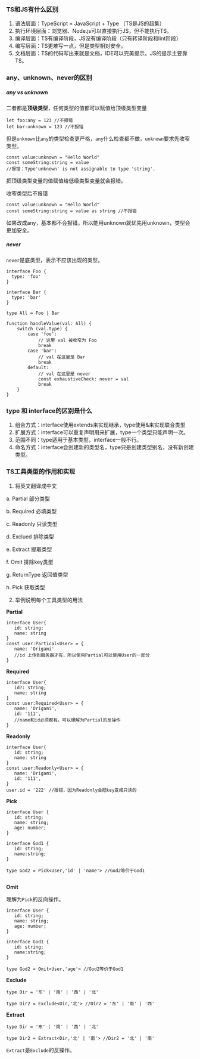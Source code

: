### TS和JS有什么区别

1. 语法层面：TypeScript = JavaScript + Type （TS是JS的超集）
2. 执行环境层面：浏览器、Node.js可以直接执行JS，但不能执行TS。
3. 编译层面：TS有编译阶段，JS没有编译阶段（只有转译阶段和lint阶段）
4. 编写层面：TS更难写一点，但是类型相对安全。
5. 文档层面：TS的代码写出来就是文档，IDE可以完美提示。JS的提示主要靠TS。


### any、unknown、never的区别

##### any vs unknown

二者都是**顶级类型**，任何类型的值都可以赋值给顶级类型变量

```
let foo:any = 123 //不报错
let bar:unknown = 123 //不报错
```
但是`unknown`比`any`的类型检查更严格，`any`什么检查都不做，`unknown`要求先收窄类型。

```
const value:unknown = "Hello World"
const someString:string = value
//报错：Type'unknown' is not assignable to type 'string'.
```

把顶级类型变量的值赋值给低级类型变量就会报错。

收窄类型后不报错

```
const value:unknown = "Hello World"
const someString:string = value as string //不报错
```

如果改成any，基本都不会报错。所以能用unknown就优先用unknown，类型会更加安全。


##### never

`never`是底类型，表示不应该出现的类型。


```
interface Foo {
  type: 'foo'
}

interface Bar {
  type: 'bar'
}

type All = Foo | Bar

function handleValue(val: All) {
    switch (val.type) {
        case 'foo':
            // 这里 val 被收窄为 Foo
            break
        case 'bar':
            // val 在这里是 Bar
            break
        default:
            // val 在这里是 never
            const exhaustiveCheck: never = val
            break
    }
}

```

### type 和 interface的区别是什么

1. 组合方式：interface使用extends来实现继承，type使用&来实现联合类型
2. 扩展方式：interface可以重复声明用来扩展，type一个类型只能声明一次。
3. 范围不同：type适用于基本类型，interface一般不行。
4. 命名方式：interface会创建新的类型名，type只是创建类型别名，没有新创建类型。

### TS工具类型的作用和实现

1. 将英文翻译成中文


a. Partial 部分类型

b. Required 必填类型

c. Readonly 只读类型

d. Exclued 排除类型

e. Extract 提取类型

f. Omit 排除key类型

g. ReturnType 返回值类型

h. Pick 获取类型

2. 举例说明每个工具类型的用法


**Partial**

```
interface User{
   id: string;
   name: string
}
const user:Partical<User> = {
   name: 'Origami'
   //id 上传到服务器才有，所以使用Partial可以使用User的一部分
}
```

**Required**

```
interface User{
   id?: string;
   name: string
}
const user:Required<User> = {
   name: 'Origami',
   id: '111',
   //name和id必须都有。可以理解为Partial的反操作
}
```

**Readonly**

```
interface User{
   id: string;
   name: string
}
const user:Readonly<User> = {
   name: 'Origami',
   id: '111',
}
user.id = '222' //报错，因为Readonly会把key变成只读的
```

**Pick**

```
interface User {
   id: string;
   name: string;
   age: number;
}

interface God1 {
   id: string;
   name:string;
}

type God2 = Pick<User,'id' | 'name'> //God2等价于God1
 
```

**Omit**

理解为`Pick`的反向操作。

```
interface User {
   id: string;
   name: string;
   age: number;
}

interface God1 {
   id: string;
   name:string;
}

type God2 = Omit<User,'age'> //God2等价于God1
```

**Exclude**

```
type Dir = '东' | '南' | '西' | '北'

type Dir2 = Exclude<Dir,'北'> //Dir2 = '东' | '南' | '西' 

```

**Extract**

```
type Dir = '东' | '南' | '西' | '北'

type Dir2 = Extract<Dir,'北' | '南'> //Dir2 = '北' | '南'
```
`Extract`是`Exclude`的反操作。